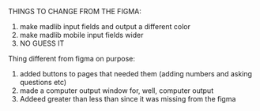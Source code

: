 THINGS TO CHANGE FROM THE FIGMA:
1. make madlib input fields and output a different color
2. make madlib mobile input fields wider
3. NO GUESS IT

Thing different from figma on purpose:
1. added buttons to pages that needed them (adding numbers and asking questions etc)
2. made a computer output window for, well, computer output
3. Addeed greater than less than since it was missing from the figma